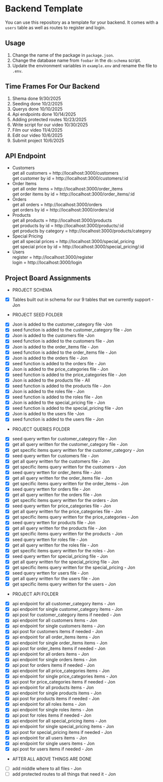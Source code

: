 # Backend Template

You can use this repository as a template for your backend. It comes with a `users` table
as well as routes to register and login.

## Usage

1. Change the name of the package in `package.json`.
2. Change the database name from `foobar` in the `db:schema` script.
3. Update the environment variables in `example.env` and rename the file to `.env`.

## Time Frames For Our Backend

1. Shema done 9/30/2025
2. Seeding done 10/2/2025
3. Querys done 10/10/2025
4. Api endpoints done 10/14/2025
5. Adding protected routes 10/23/2025
6. Write script for our video 10/30/2025
7. Film our video 11/4/2025
8. Edit our video 10/6/2025
9. Submit project 10/6/2025

## API Endpoint

- Customers  
  get all customers = http://localhost:3000/customers  
  get customer by id = http://localhost:3000/customers/:id  
- Order Items  
  get all order items = http://localhost:3000/order_items  
  get order items by id = http://localhost:3000/order_items/:id  
- Orders  
  get all orders = http://localhost:3000/orders  
  get orders by id = http://localhost:3000/orders/:id  
- Products  
  get all products = http://localhost:3000/products  
  get products by id = http://localhost:3000/products/:id  
  get products by category = http://localhost:3000/products/category  
- Special Pricing  
  get all special prices = http://localhost:3000/special_pricing  
  get special price by id = http://localhost:3000/special_pricing/:id  
- Users  
  register = http://localhost:3000/register  
  login = http://localhost:3000/login  

## Project Board Assignments
 - PROJECT SCHEMA
- [x] Tables built out in schema for our 9 tables that we currently support - Jon  
- PROJECT SEED FOLDER
- [x] Json is added to the customer_category file -Jon
- [x] seed function is added to the customer_category file - Jon 
- [x] Json is added to the customers file -Jon
- [x] seed function is added to the customers file - Jon
- [x] Json is added to the order_items file - Jon
- [x] seed function is added to the order_items file - Jon
- [x] Json is added to the orders file - Jon
- [x] seed function is added to the orders file - Jon
- [x] Json is added to the price_categories file - Jon
- [x] seed function is added to the price_categories file - Jon
- [x] Json is added to the products file - All
- [x] seed function is added to the products file - Jon
- [x] Json is added to the roles file - Jon
- [x] seed function is added to the roles file - Jon
- [x] Json is added to the special_pricing file - Jon
- [x] seed function is added to the special_pricing file - Jon
- [x] Json is added to the users file -Jon
- [x] seed function is added to the users file - Jon  
- PROJECT QUERIES FOLDER
- [x] seed query wrtten for customer_category file - Jon
- [x] get all query written for the customer_category file - Jon
- [x] get specific items query written for the customer_category - Jon 
- [x] seed query wrtten for customers file - Jon
- [x] get all query written for the customers file - Jon
- [x] get specific items query written for the customers - Jon 
- [x] seed query wrtten for order_items file - Jon
- [x] get all query written for the order_items file - Jon
- [x] get specific items query written for the order_items - Jon 
- [x] seed query wrtten for orders file - Jon
- [x] get all query written for the orders file - Jon
- [x] get specific items query written for the orders - Jon 
- [x] seed query wrtten for price_categories file - Jon
- [x] get all query written for the price_categories file - Jon
- [x] get specific items query written for the price_categories - Jon 
- [x] seed query wrtten for products file - Jon
- [x] get all query written for the products file - Jon
- [x] get specific items query written for the products - Jon 
- [x] seed query wrtten for roles file - Jon
- [x] get all query written for the roles file - Jon
- [x] get specific items query written for the roles - Jon 
- [x] seed query wrtten for special_pricing file - Jon
- [x] get all query written for the special_pricing file - Jon
- [x] get specific items query written for the special_pricing - Jon 
- [x] seed query wrtten for users file - Jon
- [x] get all query written for the users file - Jon
- [x] get specific items query written for the users - Jon  
- PROJECT API FOLDER
- [x]  api endpoint for all customer_category items - Jon
- [x]  api endpoint for single customer_category items - Jon
- [x]  api post for customer_category items if needed - Jon
- [x]  api endpoint for all customers items - Jon
- [x]  api endpoint for single customers items - Jon
- [x]  api post for customers items if needed - Jon
- [x]  api endpoint for all order_items items - Jon
- [x]  api endpoint for single order_items items - Jon
- [x]  api post for order_items items if needed - Jon
- [x]  api endpoint for all orders items - Jon
- [x]  api endpoint for single orders items - Jon
- [x]  api post for orders items if needed - Jon
- [x]  api endpoint for all price_categories items - Jon
- [x]  api endpoint for single price_categories items - Jon
- [x]  api post for price_categories items if needed - Jon
- [x]  api endpoint for all products items - Jon
- [x]  api endpoint for single products items - Jon
- [x]  api post for products items if needed - Jon
- [x]  api endpoint for all roles items - Jon
- [x]  api endpoint for single roles items - Jon
- [x]  api post for roles items if needed - Jon
- [x]  api endpoint for all special_pricing items - Jon
- [x]  api endpoint for single special_pricing items - Jon
- [x]  api post for special_pricing items if needed - Jon
- [x]  api endpoint for all users items - Jon
- [x]  api endpoint for single users items - Jon
- [x]  api post for users items if needed - Jon  
- AFTER ALL ABOVE THINGS ARE DONE
- [ ] add middle where to all files - Jon
- [ ] add protected routes to all things that need it - Jon
